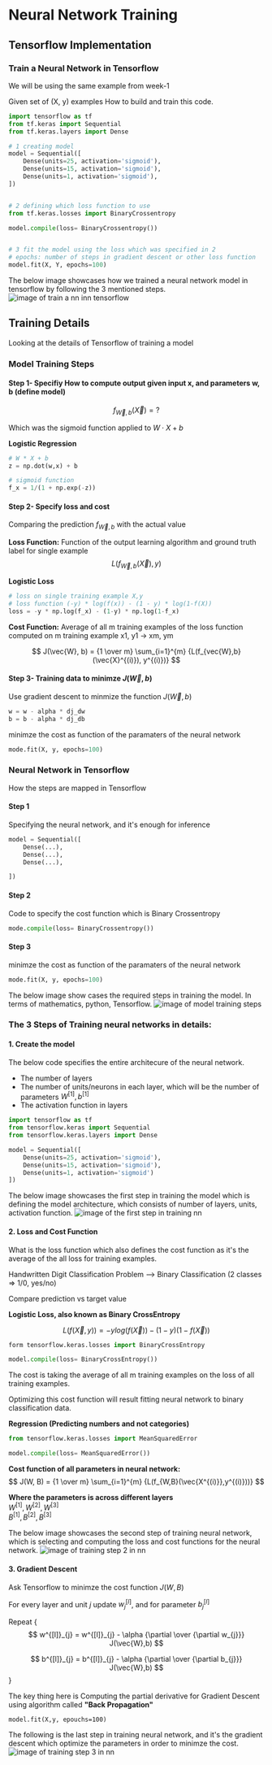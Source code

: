 # Neural Network Training

## Tensorflow Implementation


### Train a Neural Network in Tensorflow

We will be using the same example from week-1

Given set of (X, y) examples
How to build and train this code.


```python
import tensorflow as tf
from tf.keras import Sequential
from tf.keras.layers import Dense

# 1 creating model
model = Sequential([
    Dense(units=25, activation='sigmoid'),
    Dense(units=15, activation='sigmoid'),
    Dense(units=1, activation='sigmoid'),
])


# 2 defining which loss function to use
from tf.keras.losses import BinaryCrossentropy

model.compile(loss= BinaryCrossentropy())


# 3 fit the model using the loss which was specified in 2
# epochs: number of steps in gradient descent or other loss function
model.fit(X, Y, epochs=100)
```


The below image showcases how we trained a neural network model in tensorflow by following the 3 mentioned steps.
![image of train a nn inn tensorflow](images/Train-NN-in-TF.png)



## Training Details

Looking at the details of Tensorflow of training a model

### Model Training Steps

#### Step 1- Specifiy How to compute output given input x, and parameters w, b (define model)

$$
f_{\vec{W},b} (\vec{X}) = ?
$$

Which was the sigmoid function applied to $W \cdot X + b$


**Logistic Regression**

```python
# W * X + b
z = np.dot(w,x) + b

# sigmoid function
f_x = 1/(1 + np.exp(-z))
```

#### Step 2- Specify loss and cost

Comparing the prediction $f_{\vec{W},b}$ with the actual value  

**Loss Function:**
Function of the output learning algorithm and ground truth label for single example
$$
L(f_{\vec{W}, b} (\vec{X}), y)
$$

**Logistic Loss**
```python
# loss on single training example X,y
# loss function (-y) * log(f(x)) - (1 - y) * log(1-f(X))
loss = -y * np.log(f_x) - (1-y) * np.log(1-f_x)
```


**Cost Function:**
Average of all m training examples of the loss function computed on m training example x1, y1 -> xm, ym

$$
J(\vec{W}, b) = {1 \over m} \sum_{i=1}^{m} {L(f_{vec{W},b} (\vec{X}^{(i)}), y^{(i)})}
$$


#### Step 3- Training data to minimze $J(\vec{W},b)$ 

Use gradient descent to minmize the function $J(\vec{W},b)$ 


```python
w = w - alpha * dj_dw
b = b - alpha * dj_db
```

minimze the cost as function of the paramaters of the neural network

```python
mode.fit(X, y, epochs=100)
```


### Neural Network in Tensorflow

How the steps are mapped in Tensorflow

#### Step 1

Specifying the neural network, and it's enough for inference
```python
model = Sequential([
    Dense(...),
    Dense(...),
    Dense(...),

])
```

#### Step 2

Code to specify the cost function which is Binary Crossentropy

```python
mode.compile(loss= BinaryCrossentropy())
```


#### Step 3

minimze the cost as function of the paramaters of the neural network

```python
mode.fit(X, y, epochs=100)
```

The below image show cases the required steps in training the model. In terms of mathematics, python, Tensorflow.
![image of model training steps](images/Model-Training-Steps.png)


### The 3 Steps of Training neural networks in details:

#### 1. Create the model 

The below code specifies the entire architecure of the neural network.
- The number of layers
- The number of units/neurons in each layer, which will be the number of parameters $W^{[1]}, b^{[1]}$
- The activation function in layers

```python
import tensorflow as tf
from tensorflow.keras import Sequential
from tensorflow.keras.layers import Dense

model = Sequential([
    Dense(units=25, activation='sigmoid'),
    Dense(units=15, activation='sigmoid'),
    Dense(units=1, activation='sigmoid')
])
```

The below image showcases the first step in training the model which is defining the model architecture, which consists of number of layers, units, activation function.
![image of the first step in training nn](images/Training-Step-1.png)


#### 2. Loss and Cost Function

What is the loss function which also defines the cost function as it's the average of the all loss for training examples.


Handwritten Digit Classification Problem --> Binary Classification (2 classes => 1/0, yes/no)

Compare prediction vs target value

**Logistic Loss, also known as Binary CrossEntropy**

$$
L(f(\vec{X},y)) = -y log(f(\vec{X})) - (1 - y)(1 - f(\vec{X}))
$$

```python
form tensorflow.keras.losses import BinaryCrossEntropy

model.compile(loss= BinaryCrossEntropy())
```

The cost is taking the average of all m training examples on the loss of all training examples.

Optimizing this cost function will result fitting neural network to binary classification data.


**Regression (Predicting numbers and not categories)**

```python
from tensorflow.keras.losses import MeanSquaredError

model.compile(loss= MeanSquaredError())
```


**Cost function of all parameters in neural network:**
$$
J(W, B) = {1 \over m} \sum_{i=1}^{m} {L(f_{W,B}(\vec{X^{(i)}},y^{(i)}))}
$$

**Where the parameters is across different layers**  
$W^{[1]}, W^{[2]}, W^{[3]}$  
$B^{[1]}, B^{[2]}, B^{[3]}$


The below image showcases the second step of training neural network, which is selecting and computing the loss  and cost functions for the neural network.
![image of training step 2 in nn](images/Training-Step-2.png)


#### 3. Gradient Descent

Ask Tensorflow to minimze the cost function $J(W, B)$


For every layer and unit $j$ update $w^{[l]}_{j}$, and for parameter $b^{[l]}_{j}$

Repeat {
$$
w^{[l]}_{j} = w^{[l]}_{j} - \alpha {\partial \over {\partial w_{j}}} J(\vec{W},b)  
$$

$$
b^{[l]}_{j} = b^{[l]}_{j} - \alpha {\partial \over {\partial b_{j}}} J(\vec{W},b)
$$
}

The key thing here is Computing the partial derivative for Gradient Descent using algorithm called **"Back Propagation"**

```
model.fit(X,y, epouchs=100)
```

The following is the last step in training neural network, and it's the gradient descent which optimize the parameters in order to minimze the cost.
![image of training step 3 in nn](images/Training-Step-3.png)